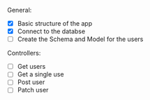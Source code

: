 General: 

- [x] Basic structure of the app
- [x] Connect to the databse
- [ ] Create the Schema and Model for the users

Controllers:

- [ ] Get users
- [ ] Get a single use
- [ ] Post user
- [ ] Patch user
